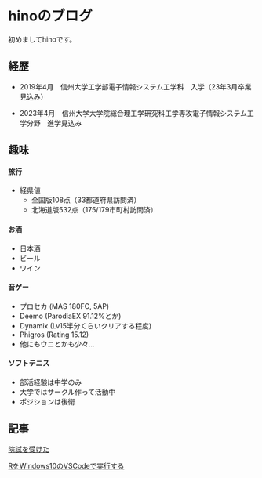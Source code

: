 # hinoのブログ

初めましてhinoです。



## 経歴

- 2019年4月　信州大学工学部電子情報システム工学科　入学（23年3月卒業見込み）  

- 2023年4月　信州大学大学院総合理工学研究科工学専攻電子情報システム工学分野　進学見込み  



## 趣味

#### 旅行

- 経県値
  - 全国版108点（33都道府県訪問済）
  - 北海道版532点（175/179市町村訪問済）



#### お酒
- 日本酒
- ビール
- ワイン



#### 音ゲー

- プロセカ (MAS 180FC, 5AP)
- Deemo (ParodiaEX 91.12%とか)
- Dynamix (Lv15半分くらいクリアする程度)
- Phigros (Rating 15.12)
- 他にもウニとかも少々...



#### ソフトテニス

- 部活経験は中学のみ
- 大学ではサークル作って活動中
- ポジションは後衛




## 記事
[院試を受けた](entranceexam.md)

[RをWindows10のVSCodeで実行する](R_win10_vscode.md)



